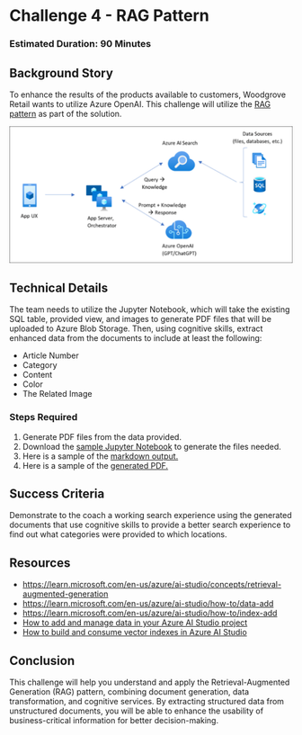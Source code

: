 # Challenge 4 - RAG Pattern

### Estimated Duration: 90 Minutes

## Background Story
To enhance the results of the products available to customers, Woodgrove Retail wants to utilize Azure OpenAI. This challenge will utilize the [RAG pattern](https://learn.microsoft.com/en-us/azure/search/retrieval-augmented-generation-overview) as part of the solution. 

![ragpattern](images/ch-04-rag-pattern.png)

## Technical Details

The team needs to utilize the Jupyter Notebook, which will take the existing SQL table, provided view, and images to generate PDF files that will be uploaded to Azure Blob Storage. Then, using cognitive skills, extract enhanced data from the documents to include at least the following:
* Article Number
* Category
* Content
* Color
* The Related Image 

### Steps Required

1. Generate PDF files from the data provided.
1. Download the [sample Jupyter Notebook](https://openhackguides.blob.core.windows.net/ai-openhack/generate-markdown.ipynb) to generate the files needed.
1. Here is a sample of the [markdown output.](https://openhackguides.blob.core.windows.net/ai-openhack/780012.0.md)
1. Here is a sample of the [generated PDF.](https://openhackguides.blob.core.windows.net/ai-openhack/780012.0.pdf)


## Success Criteria
Demonstrate to the coach a working search experience using the generated documents that use cognitive skills to provide a better search experience to find out what categories were provided to which locations.

<validation step="3599a217-7e0b-467e-821a-ef74c11f8dfc" />

## Resources

- https://learn.microsoft.com/en-us/azure/ai-studio/concepts/retrieval-augmented-generation
- https://learn.microsoft.com/en-us/azure/ai-studio/how-to/data-add
- https://learn.microsoft.com/en-us/azure/ai-studio/how-to/index-add
- [How to add and manage data in your Azure AI Studio project](https://learn.microsoft.com/en-us/azure/ai-studio/how-to/data-add)
- [How to build and consume vector indexes in Azure AI Studio](https://learn.microsoft.com/en-us/azure/ai-studio/how-to/index-add)

## Conclusion

This challenge will help you understand and apply the Retrieval-Augmented Generation (RAG) pattern, combining document generation, data transformation, and cognitive services. By extracting structured data from unstructured documents, you will be able to enhance the usability of business-critical information for better decision-making.
